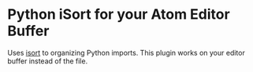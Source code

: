 # Python iSort for your Atom Editor Buffer

Uses [isort](https://github.com/timothycrosley/isort) to organizing Python imports.
This plugin works on your editor buffer instead of the file.

